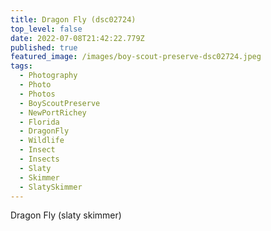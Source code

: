 ```yaml
---
title: Dragon Fly (dsc02724)
top_level: false
date: 2022-07-08T21:42:22.779Z
published: true
featured_image: /images/boy-scout-preserve-dsc02724.jpeg
tags:
  - Photography
  - Photo
  - Photos
  - BoyScoutPreserve
  - NewPortRichey
  - Florida
  - DragonFly
  - Wildlife
  - Insect
  - Insects
  - Slaty
  - Skimmer
  - SlatySkimmer
---
```

Dragon Fly (slaty skimmer)